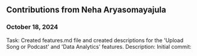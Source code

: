 ## Contributions from Neha Aryasomayajula

### October 18, 2024
Task: Created features.md file and created descriptions for the 'Upload Song or Podcast' and 'Data Analytics' features. 
Description:
Initial commit:
